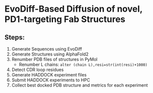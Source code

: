 # EvoDiff-Based Diffusion of novel, PD1-targeting Fab Structures


## Steps:
1. Generate Sequences using EvoDiff
2. Generate Structures using AlphaFold2
3. Renumber PDB files of structures in PyMol
    - Renumber L chains: `alter (chain L),resi=str(int(resi)+1000)`
4. Detect CDR loop residues
5. Generate HADDOCK experiment files
6. Submit HADDOCK experiments to HPC
7. Collect best docked PDB structure and metrics for each experiment
